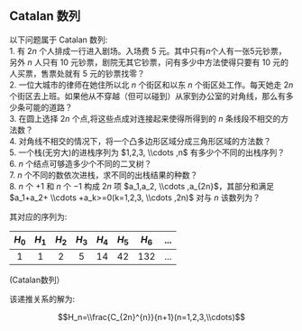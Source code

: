 ## Catalan 数列

以下问题属于 Catalan 数列:<br>
1\. 有 $2n$ 个人排成一行进入剧场。入场费 5 元。其中只有$n$个人有一张5元钞票，另外 $n$ 人只有 10 元钞票，剧院无其它钞票，问有多少中方法使得只要有 10 元的人买票，售票处就有 5 元的钞票找零？<br>
2\. 一位大城市的律师在她住所以北 $n$ 个街区和以东 $n$ 个街区处工作。每天她走 $2n$ 个街区去上班。如果他从不穿越（但可以碰到）从家到办公室的对角线，那么有多少条可能的道路？<br>
3\. 在圆上选择 $2n$ 个点,将这些点成对连接起来使得所得到的 $n$ 条线段不相交的方法数？<br>
4\. 对角线不相交的情况下，将一个凸多边形区域分成三角形区域的方法数？<br>
5\. 一个栈(无穷大)的进栈序列为 $1,2,3, \\cdots ,n$ 有多少个不同的出栈序列？<br>
6\. $n$ 个结点可够造多少个不同的二叉树？<br>
7\. $n$ 个不同的数依次进栈，求不同的出栈结果的种数？<br>
8\. $n$ 个 $+1$ 和 $n$ 个 $-1$ 构成 $2n$ 项 $a_1,a_2, \\cdots ,a_{2n}$，其部分和满足 $a_1+a_2+ \\cdots +a_k>=0(k=1,2,3, \\cdots ,2n)$ 对与 $n$ 该数列为？

其对应的序列为:

| $H_0$ | $H_1$ | $H_2$ | $H_3$ | $H_4$ | $H_5$ | $H_6$ | ... |
| :---: | :---: | :---: | :---: | :---: | :---: | :---: | :-: |
|   1   |   1   |   2   |   5   |   14  |   42  |  132  | ... |

(Catalan数列）

该递推关系的解为:

$$H_n=\\frac{C_{2n}^{n}}{n+1}(n=1,2,3,\\cdots)$$
